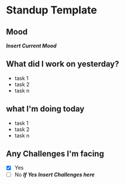 # Standup Template

## Mood
***Insert Current Mood***
## What did I work on yesterday?
- task 1
- task 2
- task n
## what I'm doing today
- task 1
- task 2
- task n
## Any Challenges I'm facing
- [x] Yes
- [ ] No
***If Yes Insert Challenges here***
